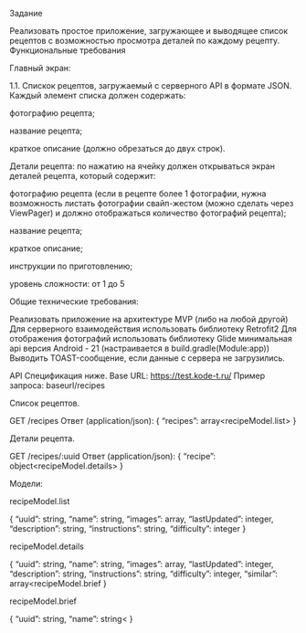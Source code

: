 Задание

Реализовать простое приложение,
загружающее и выводящее список рецептов с возможностью просмотра деталей по каждому рецепту.
Функциональные требования

Главный экран:

1.1. Спискок рецептов,
загружаемый с серверного API в формате JSON. Каждый элемент списка должен содержать:


фотографию рецепта;


название рецепта;


краткое описание (должно
обрезаться до двух строк).



Детали рецепта: по
нажатию на ячейку должен открываться экран деталей рецепта, который содержит:



фотографию рецепта
(если в рецепте более 1 фотографии, нужна возможность листать фотографии свайп-жестом (можно сделать через ViewPager) и должно отображаться количество фотографий рецепта);


название рецепта;


краткое описание;


инструкции по приготовлению;


уровень сложности:
от 1 до 5


Общие технические требования:

Реализовать приложение на архитектуре MVP (либо на любой другой)
Для серверного взаимодействия использовать библиотеку Retrofit2
Для отображения фотографий использовать библиотеку Glide
минимальная api версия Android - 21 (настраивается в build.gradle(Module:app))
Выводить TOAST-сообщение, если данные с сервера не загрузились.

API Спецификация ниже.
Base URL:
https://test.kode-t.ru/
Пример запроса: baseurl/recipes

Список рецептов.

GET /recipes
Ответ (application/json):
{
“recipes”: array<recipeModel.list>
}

Детали рецепта.

GET /recipes/:uuid
Ответ (application/json):
{
“recipe”: object<recipeModel.details>
}

Модели:

recipeModel.list

{
“uuid”: string,
“name”: string,
“images”: array,
“lastUpdated”: integer,
“description”: string,
“instructions”: string,
“difficulty”: integer
}

recipeModel.details

{
“uuid”: string,
“name”: string,
“images”: array,
“lastUpdated”: integer,
“description”: string,
“instructions”: string,
“difficulty”: integer,
“similar”: array<recipeModel.brief
}

recipeModel.brief

{
“uuid”: string,
“name”: string<
}
